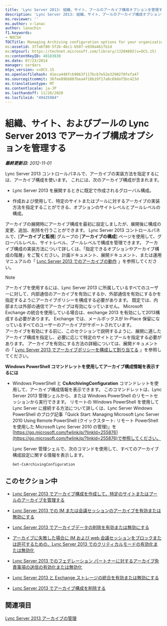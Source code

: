 ```yaml
---
title: 'Lync Server 2013: 組織、サイト、プールのアーカイブ構成オプションを管理する'
description: 'Lync Server 2013: 組織、サイト、プールのアーカイブ構成オプションを管理します。'
ms.reviewer: ''
ms.author: v-lanac
author: lanachin
f1.keywords:
- NOCSH
TOCTitle: Managing Archiving configuration options for your organization, sites, and pools
ms:assetid: 377a6f80-5f2b-4bc1-b507-e930a461fb1d
ms:mtpsurl: https://technet.microsoft.com/library/JJ204802(v=OCS.15)
ms:contentKeyID: 48183830
ms.date: 07/23/2014
manager: serdars
mtps_version: v=OCS.15
ms.openlocfilehash: 41eca448fcb9863f117bcb7e52e3290270fefa47
ms.sourcegitcommit: 36fee89bb887bea4f18b19f17a8c69daf5bc423d
ms.translationtype: MT
ms.contentlocale: ja-JP
ms.lasthandoff: 11/26/2020
ms.locfileid: "49425984"
---
```

# <a name="managing-archiving-configuration-options-in-lync-server-2013-for-your-organization-sites-and-pools"></a>組織、サイト、およびプールの Lync Server 2013 でアーカイブ構成オプションを管理する

<div data-xmlns="http://www.w3.org/1999/xhtml">

<div class="topic" data-xmlns="http://www.w3.org/1999/xhtml" data-msxsl="urn:schemas-microsoft-com:xslt" data-cs="https://msdn.microsoft.com/">

<div data-asp="https://msdn2.microsoft.com/asp">



</div>

<div id="mainSection">

<div id="mainBody">

<span> </span>

_**最終更新日:** 2012-11-01_

Lync Server 2013 コントロールパネルで、アーカイブの実装方法を指定するには、アーカイブ構成を使います。 これには、次のアーカイブ構成が含まれます。

  - Lync Server 2013 を展開するときに既定で作成されるグローバル構成。

  - 作成および使用して、特定のサイトまたはプールに対するアーカイブの実装方法を指定することができる、オプションのサイトレベルとプールレベルの構成。

アーカイブの展開時にアーカイブ構成を最初に設定しましたが、展開後に構成の変更、追加、削除を行うことができます。 Lync Server 2013 コントロールパネルで、[**アーカイブと監視**] グループの [**アーカイブの構成**] ページを使用して、グローバルレベル、サイトレベル、プールレベルで構成を管理できます。 アーカイブ構成の実装方法について詳しくは、「指定できるオプションやアーカイブ構成の階層」をご覧ください。計画ドキュメント、展開ドキュメント、または運用マニュアルの「 [Lync Server 2013 でのアーカイブの動作](lync-server-2013-how-archiving-works.md) 」を参照してください。

<div>


> [!NOTE]  
> アーカイブを使用するには、Lync Server 2013 に所属しているすべてのユーザーに対して、内部通信のアーカイブを有効にするか、外部通信を有効にするかを指定するようにアーカイブポリシーを構成する必要があります。 既定では、内部または外部の通信でアーカイブは有効になっていません。 Microsoft Exchange の統合を使用している場合は、exchange 2013 を有効にして2013構成する必要があります。 Exchange では、メールボックスが In-Place 保留になっているすべてのユーザーのアーカイブがサポートされています。<BR>アーカイブを有効にする前に、このセクションで説明するように、展開に適したアーカイブ構成を指定し、必要に応じて特定のサイトとプールを指定する必要があります。 アーカイブを有効にする方法の詳細については、展開ドキュメントの「 <A href="lync-server-2013-configuring-and-assigning-archiving-policies.md">Lync Server 2013 でアーカイブポリシーを構成して割り当てる</A> 」を参照してください。



</div>

**Windows PowerShell コマンドレットを使用してアーカイブ構成情報を表示するには**

  - Windows PowerShell と **CsArchivingConfiguration** コマンドレットを使用して、アーカイブ構成情報を表示できます。 このコマンドレットは、Lync Server 2013 管理シェルから、または Windows PowerShell のリモートセッションから実行できます。 リモートの Windows PowerShell を使用して Lync Server に接続する方法について詳しくは、Lync Server Windows PowerShell のブログ記事「Quick Start: Managing Microsoft Lync Server 2010 Using Remote PowerShell (クイックスタート: リモート PowerShell を使用した Microsoft Lync Server 2010 の管理)」を[https://go.microsoft.com/fwlink/p/?linkId=255876](https://go.microsoft.com/fwlink/p/?linkid=255876)で参照してください。
    
    Lync Server 管理シェルで、次のコマンドを使用して、すべてのアーカイブ構成設定に関する情報を表示します。
    
        Get-CsArchivingConfiguration

<div>

## <a name="in-this-section"></a>このセクション中

  - [Lync Server 2013 でアーカイブ構成を作成して、特定のサイトまたはプールのアーカイブを管理する](lync-server-2013-creating-an-archiving-configuration-to-manage-archiving-for-specific-sites-or-pools.md)

  - [Lync Server 2013 での IM または会議セッションのアーカイブを有効または無効にする](lync-server-2013-enabling-or-disabling-archiving-of-im-or-conferencing-sessions.md)

  - [Lync Server 2013 でアーカイブデータの削除を有効または無効にする](lync-server-2013-enabling-or-disabling-the-purging-of-archived-data.md)

  - [アーカイブに失敗した場合に IM および web 会議セッションをブロックまたは許可するための、Lync Server 2013 でのクリティカルモードの有効化または無効化](lync-server-2013-enable-disable-critical-mode.md)

  - [Lync Server 2013 でのフェデレーション パートナーに対するアーカイブ免責事項の送信の有効化または無効化](lync-server-2013-enable-or-disable-sending-an-archiving-disclaimer-to-federated-partners.md)

  - [Lync Server 2013 と Exchange ストレージの統合を有効または無効にする](lync-server-2013-enabling-or-disabling-integration-with-exchange-storage.md)

  - [Lync Server 2013 でアーカイブ構成を削除する](lync-server-2013-deleting-an-archiving-configuration.md)

</div>

<div>

## <a name="see-also"></a>関連項目


[Lync Server 2013 アーカイブの管理](lync-server-2013-managing-archiving.md)  
  

</div>

</div>

<span> </span>

</div>

</div>

</div>

